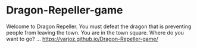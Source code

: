 # Dragon-Repeller-game
Welcome to Dragon Repeller. You must defeat the dragon that is preventing people from leaving the town. You are in the town square. Where do you want to go? ...
https://varjoz.github.io/Dragon-Repeller-game/
